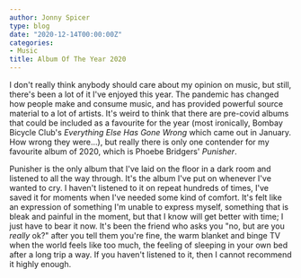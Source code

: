 ```yaml
---
author: Jonny Spicer
type: blog
date: "2020-12-14T00:00:00Z"
categories:
- Music
title: Album Of The Year 2020
---
```

I don't really think anybody should care about my opinion on music, but still, there's been a lot of it I've enjoyed this year. The pandemic has changed how people make and consume
music, and has provided powerful source material to a lot of artists. It's weird to think that there are pre-covid albums that could be included as a favourite for the year (most
ironically, Bombay Bicycle Club's *Everything Else Has Gone Wrong* which came out in January. How wrong they were...), but really there is only one contender for my favourite album
of 2020, which is Phoebe Bridgers' *Punisher*.

Punisher is the only album that I've laid on the floor in a dark room and listened to all the way through. It's the album I've put on whenever I've wanted to cry. I haven't listened
to it on repeat hundreds of times, I've saved it for moments when I've needed some kind of comfort. It's felt like an expression of something I'm unable to express myself, something
that is bleak and painful in the moment, but that I know will get better with time; I just have to bear it now. It's been the friend who asks you "no, but are you *really* ok?" after
you tell them you're fine, the warm blanket and binge TV when the world feels like too much, the feeling of sleeping in your own bed after a long trip a way. If you haven't listened
to it, then I cannot recommend it highly enough.
